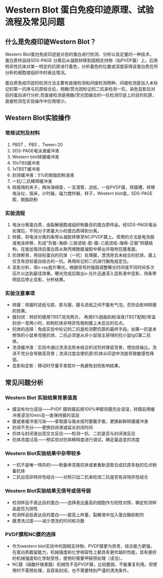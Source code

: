 # Western Blot 蛋白免疫印迹原理、试验流程及常见问题


## 什么是免疫印迹Western Blot？

Western Blot蛋白免疫印迹是<tag>对目的蛋白进行检测、分析以及定量的一种技术。蛋白质样品经SDS-PAGE 分离后从凝胶转移到固相支持物（如PVDF膜）上，后用特异性抗体对某一特定的抗原进行着色，分析着色的位置或深度获得该蛋白质在所分析的细胞或组织中的表达情况。</tag>

蛋白质免疫印迹的检测方法主要有直接检测和间接检测两种。<tag>间接检测是加入未标记的第一抗体与抗原结合后，用酶/荧光团标记的二抗来检测一抗，染色显影后对目的蛋白进行分析;而直接检测是用酶/荧光团缀合的一抗检测印迹上的目的抗原，直接检测在实验操作中应用很少。</tag>


## Western Blot实验操作

### 常规试剂及材料
1. PBST 、PBS 、Tween-20
2. SDS-PAGE电泳液缓冲液
3. <tag>Western blot转膜缓冲液
4. 10xTBS缓冲液
5. 1xTBST缓冲液
6. 封闭缓冲液：5%的脱脂奶粉溶液
7. 一抗/二抗稀释缓冲液
8. 转膜用的夹子，两块海绵垫，一支滴管，滤纸，一张PVDF膜，转膜槽，转移电泳仪，摇床，计时器，磁力搅拌器，转子，Western blot盒，SDS-PAGE胶，脱脂奶粉</tag>

### 实验流程

1. 电泳<tag>分离蛋白质，由裂解细胞或组织制备目的蛋白质样品，经SDS-PAGE电泳处理后，不同分子质量大小的蛋白质得到分离。</tag>
2. 转膜，<tag>将电泳分离的条带从凝胶转移至NC/PVDF膜上。常用的方法是电洗脱或电泳转移，形成“负极-海绵-三层滤纸-胶-膜-三层滤纸-海绵-正极”转膜结构，在施加电场后蛋白质从聚丙烯酰胺凝胶中移出并吸附在膜表面。</tag>
3. <tag>抗体孵育，用目标蛋白的抗体（一抗）处理膜，漂洗除去未结合的抗体，膜上仅含有目标蛋白结合的一抗。再用标记的二抗进行酶免疫定位。</tag>
4. 显影分析，<tag>用x-ray底片曝光，根据信号的强弱调整曝光时间或不同时间多次压片以达到最佳效果。曝光完成后取出x-光片迅速浸入显影液中显影，待条带明显后停止显影，分析结果。</tag>


### 实验注意事项

- 转膜：<tag>转膜时滤纸与胶、胶与膜、膜与滤纸之间不能有气泡，否则会影响转膜的效果。</tag>
- 膜封闭：<tag>转好的膜用TBST润洗两次， 再用5%脱脂奶粉溶液(TBST配制)常温封闭一至两小时，抑制抗体非特异性吸附膜上未反应的位点。</tag>
- 抗体的选择：<tag>免疫实验中标记的二抗是检测靶抗原的最终手段。如果一抗是未修饰的小鼠单克隆抗体，二抗必须是从非小鼠宿主获得的抗小鼠IgG第二抗体。</tag>
- 洗涤缓冲液：<tag>实验中通过洗涤去除未结合的试剂并降低背景，增加信噪比。洗涤不充分会导致高背景；洗涤过度会使抗原/抗体从印迹中洗脱导致敏感性降低。</tag>
- 显影和定影：<tag>移动时尽量手拿胶片一角避免划伤影响结果。</tag>

## 常见问题分析

### Western Blot 实验结果背景值高

- 膜没有均匀浸润——<tag>PVDF 膜转膜前用100%甲醇将膜完全浸湿，转膜前用缓冲液浸泡10min且一直保持膜的湿润</tag>
- <tag>膜或者缓冲液污染——拿取膜与吸水纸时要戴手套，更换新鲜转膜缓冲液
- 封闭不充分——更换封闭液或延长封闭时间
- 抗体与封闭液出现交叉反应——检测一抗、二抗是否与封闭液反应
- 抗体浓度过高——预实验对抗体稀释度进行调试，确定最适宜的浓度</tag>

### Western Blot实验结果中杂带较多

- 一抗不是唯一特异的——<tag>制备单克隆抗体或者重新选取合成抗原多肽的位点制备抗体</tag>
- 二抗<tag>出现非特异性结合——对照只加二抗来检测二抗是否有非特异性结合</tag>

### Western Blot实验结果无信号或信号弱

- 检测样品不表达目的蛋白——<tag>选择表达量高的细胞作为阳性对照，确定检测样品是否为阴性</tag>
- 检测样品低表达<tag>目的蛋白——提高上样量，裂解液中加入蛋白酶抑制剂</tag>
- 膜漂洗过度——<tag>减少漂洗的时间和次数</tag>

### PVDF膜和NC膜的选择

- 作为western blot实验中的<tag>固相支持物，PVDF膜更为昂贵，结合能力更强，在蛋白质截留能力，机械强度和化学相容性上都具有更优越的性能，具有更好的机械强度和化学耐受性，使用时需要甲醛预处理（浸泡）。</tag>
- NC膜（硝酸纤维素膜）<tag>机械性不及PVDF膜，比较脆弱，不能重复利用。但使用时不需预处理，且容易封闭，也不需要特别严谨的清洗条件。</tag>